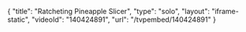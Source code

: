 {
    "title": "Ratcheting Pineapple Slicer",
    "type": "solo",
    "layout": "iframe-static",
    "videoId": "140424891",
    "url": "\/tvpembed\/140424891"
}